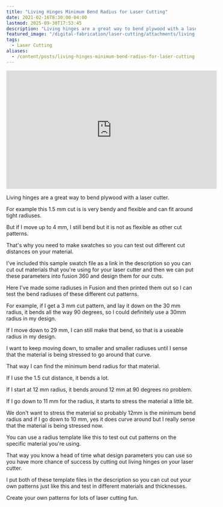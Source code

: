```yaml
---
title: "Living Hinges Minimum Bend Radius for Laser Cutting"
date: 2021-02-16T8:30:00-04:00
lastmod: 2025-09-30T17:53:45
description: "Living hinges are a great way to bend plywood with a laser cutter"
featured_image: "/digital-fabrication/laser-cutting/attachments/living-hinge-test-swatch.jpg"
tags:
  - Laser Cutting
aliases:
  - /content/posts/living-hinges-minimum-bend-radius-for-laser-cutting
---
```


<div class="iframe-16-9-container">
<iframe class="youTubeIframe" width="560" height="315" src="https://www.youtube.com/embed/QvcpBnxsQws?rel=0" title="YouTube video player" frameborder="0" allow="accelerometer; autoplay; clipboard-write; encrypted-media; gyroscope; picture-in-picture; web-share" referrerpolicy="strict-origin-when-cross-origin" allowfullscreen></iframe>
</div>

Living hinges are a great way to bend plywood with a laser cutter.

For example this 1.5 mm cut is is very bendy and flexible and can fit around tight radiuses.

But if I move up to 4 mm, I still bend but it is not as flexible as other cut patterns.

That's why you need to make swatches so you can test out different cut distances on your material.

I've included this sample swatch file as a link in the description so you can cut out materials that you're using for your laser cutter and then we can put these parameters into fusion 360 and design them for our cuts.

Here I've made some radiuses in Fusion and then printed them out so I can test the bend radiuses of these different cut patterns.

For example, if I get a 3 mm cut pattern, and Iay it down on the 30 mm radius, it bends all the way 90 degrees, so I could definitely use a 30mm radius in my design.

If I move down to 29 mm, I can still make that bend, so that is a useable radius in my design.

I want to keep moving down, to smaller and smaller radiuses until I sense that the material is being stressed to go around that curve.

That way I can find the minimum bend radius for that material.

If I use the 1.5 cut distance, it bends a lot.

If I start at 12 mm radius, it bends around 12 mm at 90 degrees no problem.

If I go down to 11 mm for the radius, it starts to stress the material a little bit.

We don't want to stress the material so probably 12mm is the minimum bend radius and if I go down to 10 mm, yes it does curve around but I really sense that the material is being stressed now.

You can use a radius template like this to test out cut patterns on the specific material you're using.

That way you know a head of time what design parameters you can use so you have more chance of success by cutting out living hinges on your laser cutter.

I put both of these template files in the description so you can cut out your own patterns just like this and test in different materials and thicknesses.

Create your own patterns for lots of laser cutting fun.
